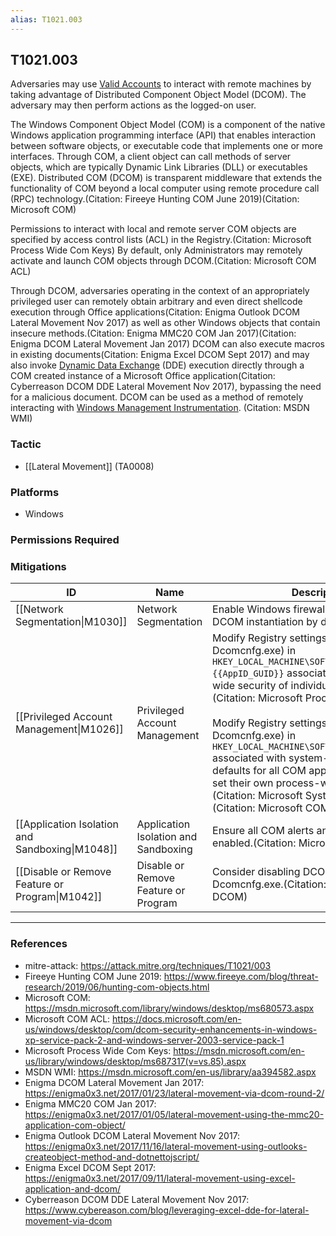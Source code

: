 ```yaml
---
alias: T1021.003
---
```


## T1021.003

Adversaries may use [Valid Accounts](https://attack.mitre.org/techniques/T1078) to interact with remote machines by taking advantage of Distributed Component Object Model (DCOM). The adversary may then perform actions as the logged-on user.

The Windows Component Object Model (COM) is a component of the native Windows application programming interface (API) that enables interaction between software objects, or executable code that implements one or more interfaces. Through COM, a client object can call methods of server objects, which are typically Dynamic Link Libraries (DLL) or executables (EXE). Distributed COM (DCOM) is transparent middleware that extends the functionality of COM beyond a local computer using remote procedure call (RPC) technology.(Citation: Fireeye Hunting COM June 2019)(Citation: Microsoft COM)

Permissions to interact with local and remote server COM objects are specified by access control lists (ACL) in the Registry.(Citation: Microsoft Process Wide Com Keys) By default, only Administrators may remotely activate and launch COM objects through DCOM.(Citation: Microsoft COM ACL)

Through DCOM, adversaries operating in the context of an appropriately privileged user can remotely obtain arbitrary and even direct shellcode execution through Office applications(Citation: Enigma Outlook DCOM Lateral Movement Nov 2017) as well as other Windows objects that contain insecure methods.(Citation: Enigma MMC20 COM Jan 2017)(Citation: Enigma DCOM Lateral Movement Jan 2017) DCOM can also execute macros in existing documents(Citation: Enigma Excel DCOM Sept 2017) and may also invoke [Dynamic Data Exchange](https://attack.mitre.org/techniques/T1559/002) (DDE) execution directly through a COM created instance of a Microsoft Office application(Citation: Cyberreason DCOM DDE Lateral Movement Nov 2017), bypassing the need for a malicious document. DCOM can be used as a method of remotely interacting with [Windows Management Instrumentation](https://attack.mitre.org/techniques/T1047). (Citation: MSDN WMI)


### Tactic
- [[Lateral Movement]] (TA0008)

### Platforms
- Windows

### Permissions Required

### Mitigations

| ID | Name | Description |
| --- | --- | --- |
| [[Network Segmentation\|M1030]] | Network Segmentation | Enable Windows firewall, which prevents DCOM instantiation by default. |
| [[Privileged Account Management\|M1026]] | Privileged Account Management | Modify Registry settings (directly or using Dcomcnfg.exe) in `HKEY_LOCAL_MACHINE\SOFTWARE\Classes\AppID\{{AppID_GUID}}` associated with the process-wide security of individual COM applications.(Citation: Microsoft Process Wide Com Keys)<br /><br />Modify Registry settings (directly or using Dcomcnfg.exe) in `HKEY_LOCAL_MACHINE\SOFTWARE\Microsoft\Ole` associated with system-wide security defaults for all COM applications that do not set their own process-wide security.(Citation: Microsoft System Wide Com Keys) (Citation: Microsoft COM ACL) |
| [[Application Isolation and Sandboxing\|M1048]] | Application Isolation and Sandboxing | Ensure all COM alerts and Protected View are enabled.(Citation: Microsoft Protected View) |
| [[Disable or Remove Feature or Program\|M1042]] | Disable or Remove Feature or Program | Consider disabling DCOM through Dcomcnfg.exe.(Citation: Microsoft Disable DCOM) |


---
### References

- mitre-attack: https://attack.mitre.org/techniques/T1021/003
- Fireeye Hunting COM June 2019: https://www.fireeye.com/blog/threat-research/2019/06/hunting-com-objects.html
- Microsoft COM: https://msdn.microsoft.com/library/windows/desktop/ms680573.aspx
- Microsoft COM ACL: https://docs.microsoft.com/en-us/windows/desktop/com/dcom-security-enhancements-in-windows-xp-service-pack-2-and-windows-server-2003-service-pack-1
- Microsoft Process Wide Com Keys: https://msdn.microsoft.com/en-us/library/windows/desktop/ms687317(v=vs.85).aspx
- MSDN WMI: https://msdn.microsoft.com/en-us/library/aa394582.aspx
- Enigma DCOM Lateral Movement Jan 2017: https://enigma0x3.net/2017/01/23/lateral-movement-via-dcom-round-2/
- Enigma MMC20 COM Jan 2017: https://enigma0x3.net/2017/01/05/lateral-movement-using-the-mmc20-application-com-object/
- Enigma Outlook DCOM Lateral Movement Nov 2017: https://enigma0x3.net/2017/11/16/lateral-movement-using-outlooks-createobject-method-and-dotnettojscript/
- Enigma Excel DCOM Sept 2017: https://enigma0x3.net/2017/09/11/lateral-movement-using-excel-application-and-dcom/
- Cyberreason DCOM DDE Lateral Movement Nov 2017: https://www.cybereason.com/blog/leveraging-excel-dde-for-lateral-movement-via-dcom
